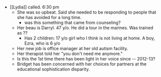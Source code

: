 - [[Lydia]] called. 6:30 pm
	- She was so upbeat. Said she needed to be responding to people that she has avoided for a long time.
		- was this something that came from counseling?
	- Her beau is Darryl. 47 y/o. He did a tour in the marines. Was trained as ??
		- Has 2 children: 17 y/o girl who I think is not living at home. A boy, Ezra, who is 6 y/o
	- Her new job is office manager at her old autism facility.
	- Her therapist told her "you don't need me anymore."
	- Is this the 1st time there has been light in her voice since -- 2012-13?
	- Bridget has been concerned with her choices for partners at the educational sophistication disparity.
